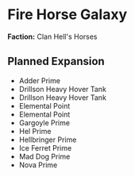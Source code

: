 # Fire Horse Galaxy
**Faction:** Clan Hell's Horses
## Planned Expansion
- Adder Prime
- Drillson Heavy Hover Tank
- Drillson Heavy Hover Tank
- Elemental Point
- Elemental Point
- Gargoyle Prime
- Hel Prime
- Hellbringer Prime
- Ice Ferret Prime
- Mad Dog Prime
- Nova Prime
